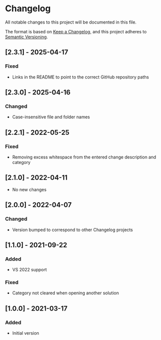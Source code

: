 # Changelog
All notable changes to this project will be documented in this file.

The format is based on [Keep a Changelog](https://keepachangelog.com/en/1.0.0/),
and this project adheres to [Semantic Versioning](https://semver.org/spec/v2.0.0.html).

## [2.3.1] - 2025-04-17
### Fixed
- Links in the README to point to the correct GitHub repository paths

## [2.3.0] - 2025-04-16
### Changed
- Case-insensitive file and folder names

## [2.2.1] - 2022-05-25
### Fixed
- Removing excess whitespace from the entered change description and category

## [2.1.0] - 2022-04-11
- No new changes

## [2.0.0] - 2022-04-07
### Changed
- Version bumped to correspond to other Changelog projects

## [1.1.0] - 2021-09-22
### Added
- VS 2022 support

### Fixed
- Category not cleared when opening another solution

## [1.0.0] - 2021-03-17
### Added
- Initial version
